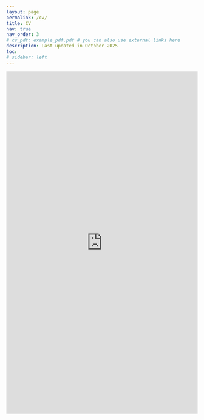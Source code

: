 ```yaml
---
layout: page
permalink: /cv/
title: CV
nav: true
nav_order: 3
# cv_pdf: example_pdf.pdf # you can also use external links here
description: Last updated in October 2025
toc:
# sidebar: left
---
```

<div style="position:relative; padding-top: 0;">
  <iframe
    src="https://drive.google.com/file/d/1P1rW6YWsTl7ED8ppUlfcBgyjcOF2Apga/view?usp=sharing"
    width="100%"
    height="900"
    allow="autoplay"
    style="border:0;">
  </iframe>
</div>
